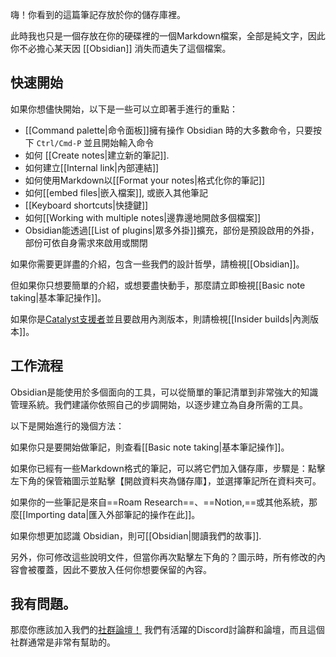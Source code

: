 嗨！你看到的這篇筆記存放於你的儲存庫裡。

此時我也只是一個存放在你的硬碟裡的一個Markdown檔案，全部是純文字，因此你不必擔心某天因 [[Obsidian]] 消失而遺失了這個檔案。

## 快速開始

如果你想儘快開始，以下是一些可以立即著手進行的重點：

-  [[Command palette|命令面板]]擁有操作 Obsidian 時的大多數命令，只要按下 `Ctrl/Cmd-P` 並且開始輸入命令
- 如何 [[Create notes|建立新的筆記]].
- 如何建立[[Internal link|內部連結]]
- 如何使用Markdown以[[Format your notes|格式化你的筆記]]
- 如何[[embed files|嵌入檔案]], 或嵌入其他筆記
- [[Keyboard shortcuts|快捷鍵]]
- 如何[[Working with multiple notes|邊靠邊地開啟多個檔案]]
- Obsidian能透過[[List of plugins|眾多外掛]]擴充，部份是預設啟用的外掛，部份可依自身需求來啟用或關閉

如果你需要更詳盡的介紹，包含一些我們的設計哲學，請檢視[[Obsidian]]。

但如果你只想要簡單的介紹，或想要盡快動手，那麼請立即檢視[[Basic note taking|基本筆記操作]]。

如果你是[Catalyst支援者](https://obsidian.md/pricing)並且要啟用內測版本，則請檢視[[Insider builds|內測版本]]。

## 工作流程

Obsidian是能使用於多個面向的工具，可以從簡單的筆記清單到非常強大的知識管理系統。我們建議你依照自己的步調開始，以逐步建立為自身所需的工具。

以下是開始進行的幾個方法：

如果你只是要開始做筆記，則查看[[Basic note taking|基本筆記操作]]。

如果你已經有一些Markdown格式的筆記，可以將它們加入儲存庫，步驟是：點擊左下角的保管箱圖示並點擊【開啟資料夾為儲存庫】，並選擇筆記所在資料夾可。

如果你的一些筆記是來自==Roam Research==、==Notion,==或其他系統，那麼[[Importing data|匯入外部筆記的操作在此]]。

如果你想更加認識 Obsidian，則可[[Obsidian|閱讀我們的故事]].

另外，你可修改這些說明文件，但當你再次點擊左下角的？圖示時，所有修改的內容會被覆蓋，因此不要放入任何你想要保留的內容。

## 我有問題。

那麼你應該加入我們的[社群論壇！](https://obsidian.md/community) 我們有活躍的Discord討論群和論壇，而且這個社群通常是非常有幫助的。
